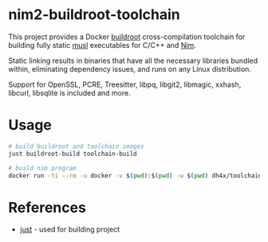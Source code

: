 # nim2-buildroot-toolchain

This project provides a Docker [buildroot](https://buildroot.org) cross-compilation toolchain for building fully static [musl](https://musl.libc.org) executables for C/C++ and [Nim](https://nim-lang.org). 

Static linking results in binaries that have all the necessary libraries bundled within, eliminating dependency issues, and runs on any Linux distribution.

Support for OpenSSL, PCRE, Treesitter, libpq, libgit2, libmagic, xxhash, libcurl, libsqlite is included and more.


# Usage

```bash
# build buildroot and toolchain images
just buildroot-build toolchain-build

# build nim program
docker run -ti --rm -u docker -v $(pwd):$(pwd) -w $(pwd) dh4x/toolchain:2022.11.1-1_2.0.0-1 nim c test.nim
```

# References

- [just](https://github.com/casey/just) - used for building project
